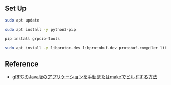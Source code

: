 ## Set Up

```bash
sudo apt update

sudo apt install -y python3-pip

pip install grpcio-tools

sudo apt install -y libprotoc-dev libprotobuf-dev protobuf-compiler libgrpc-java protobuf-compiler-grpc-java-plugin libgoogle-common-protos-java libguava-java libnetty-java libperfmark-java
```

## Reference 

- [gRPCのJava版のアプリケーションを手動またはmakeでビルドする方法](https://mikio.hatenablog.com/entry/2021/10/23/160940)
